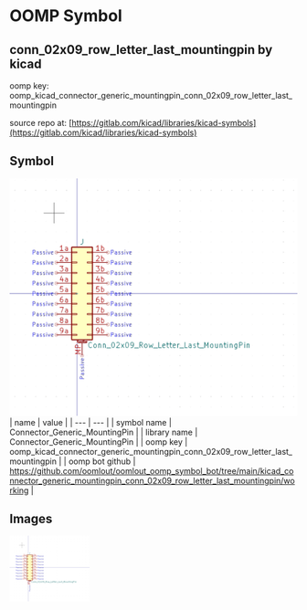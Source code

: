 # OOMP Symbol  
## conn_02x09_row_letter_last_mountingpin  by kicad  
  
oomp key: oomp_kicad_connector_generic_mountingpin_conn_02x09_row_letter_last_mountingpin  
  
source repo at: [https://gitlab.com/kicad/libraries/kicad-symbols](https://gitlab.com/kicad/libraries/kicad-symbols)  
## Symbol  
  
[![working.png](working_600.png)](working.png)  
| name | value | 
| --- | --- | 
| symbol name | Connector_Generic_MountingPin | 
| library name | Connector_Generic_MountingPin | 
| oomp key | oomp_kicad_connector_generic_mountingpin_conn_02x09_row_letter_last_mountingpin | 
| oomp bot github | https://github.com/oomlout/oomlout_oomp_symbol_bot/tree/main/kicad_connector_generic_mountingpin_conn_02x09_row_letter_last_mountingpin/working | 
## Images  
  
[![working.png](working_140.png)](working.png)  

